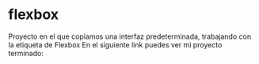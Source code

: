 # flexbox
Proyecto en el que copiamos una interfaz predeterminada, trabajando con la etiqueta de Flexbox 
En el siguiente link puedes ver mi proyecto terminado:
